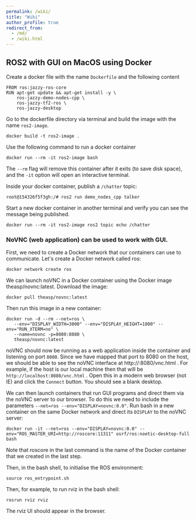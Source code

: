 ```yaml
---
permalink: /wiki/
title: "Wiki"
author_profile: true
redirect_from: 
  - /md/
  - /wiki.html
---
```


## ROS2 with GUI on MacOS using Docker

Create a docker file with the name `Dockerfile` and the following content
```
FROM ros:jazzy-ros-core
RUN apt-get update && apt-get install -y \
    ros-jazzy-demo-nodes-cpp \
    ros-jazzy-tf2-ros \
    ros-jazzy-desktop
```

Go to the dockerfile directory via terminal and build the image with the name `ros2-image`.
```
docker build -t ros2-image .
```

Use the following command to run a docker container
```
docker run --rm -it ros2-image bash
```
The `--rm` flag will remove this container after it exits (to save disk space), and the `-it` option will open an interactive terminal.

Inside your docker container, publish a `/chatter` topic:
```
root@154326f5f3gh:/# ros2 run demo_nodes_cpp talker
```

Start a new docker container in another terminal and verify you can see the message being published.
```
docker run --rm -it ros2-image ros2 topic echo /chatter
```

### NoVNC (web application) can be used to work with GUI.

First, we need to create a Docker network that our containers can use to communicate. Let's create a Docker network called ros:
```
docker network create ros
```

We can launch noVNC in a Docker container using the Docker image theasp/novnc:latest. Download the image:
```
docker pull theasp/novnc:latest
```

Then run this image in a new container:
```
docker run -d --rm --net=ros \
   --env="DISPLAY_WIDTH=3000" --env="DISPLAY_HEIGHT=1800" --env="RUN_XTERM=no" \
   --name=novnc -p=8080:8080 \
   theasp/novnc:latest
```

noVNC should now be running as a web application inside the container and listening on port `8080`. Since we have mapped that port to 8080 on the host, we should be able to see the noVNC interface at http://<host name>:8080/vnc.html . For example, if the host is our local machine then that will be `http://localhost:8080/vnc.html` . Open this in a modern web browser (not IE) and click the `Connect` button. You should see a blank desktop.

We can then launch containers that run GUI programs and direct them via the noVNC server to our browser. To do this we need to include the parameters `--net=ros --env="DISPLAY=novnc:0.0"`. Run bash in a new container on the same Docker network and direct its `DISPLAY` to the noVNC server:
```
docker run -it --net=ros --env="DISPLAY=novnc:0.0" --env="ROS_MASTER_URI=http://roscore:11311" osrf/ros:noetic-desktop-full bash
```

Note that roscore in the last command is the name of the Docker container that we created in the last step.

Then, in the bash shell, to initialise the ROS environment:
```
source ros_entrypoint.sh 
```

Then, for example, to run rviz in the bash shell:
```
rosrun rviz rviz
```

The rviz UI should appear in the browser.
